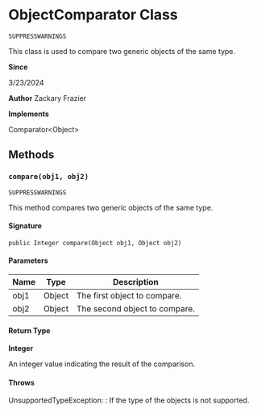 # ObjectComparator Class

`SUPPRESSWARNINGS`

This class is used to compare two generic objects of the same type.

**Since** 

3/23/2024

**Author** Zackary Frazier

**Implements**

Comparator&lt;Object&gt;

## Methods
### `compare(obj1, obj2)`

`SUPPRESSWARNINGS`

This method compares two generic objects of the same type.

#### Signature
```apex
public Integer compare(Object obj1, Object obj2)
```

#### Parameters
| Name | Type | Description |
|------|------|-------------|
| obj1 | Object | The first object to compare. |
| obj2 | Object | The second object to compare. |

#### Return Type
**Integer**

An integer value indicating the result of the comparison.

#### Throws
UnsupportedTypeException: : If the type of the objects is not supported.